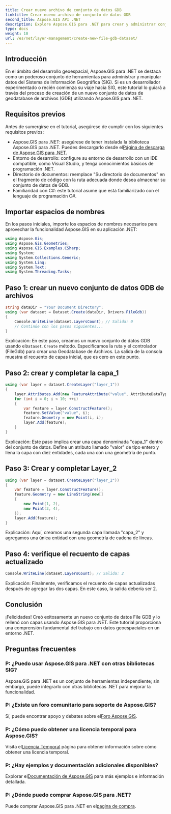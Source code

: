 ```yaml
---
title: Crear nuevo archivo de conjunto de datos GDB
linktitle: Crear nuevo archivo de conjunto de datos GDB
second_title: Aspose.GIS API .NET
description: Explore Aspose.GIS para .NET para crear y administrar conjuntos de datos SIG sin esfuerzo. Descárguelo ahora para un desarrollo geoespacial perfecto. #Aspose #SIG
type: docs
weight: 10
url: /es/net/layer-management/create-new-file-gdb-dataset/
---
```

## Introducción
En el ámbito del desarrollo geoespacial, Aspose.GIS para .NET se destaca como un poderoso conjunto de herramientas para administrar y manipular datos del Sistema de Información Geográfica (SIG). Si es un desarrollador experimentado o recién comienza su viaje hacia SIG, este tutorial lo guiará a través del proceso de creación de un nuevo conjunto de datos de geodatabase de archivos (GDB) utilizando Aspose.GIS para .NET.
## Requisitos previos
Antes de sumergirse en el tutorial, asegúrese de cumplir con los siguientes requisitos previos:
-  Aspose.GIS para .NET: asegúrese de tener instalada la biblioteca Aspose.GIS para .NET. Puedes descargarlo desde el[Página de descarga de Aspose.GIS para .NET](https://releases.aspose.com/gis/net/).
- Entorno de desarrollo: configure su entorno de desarrollo con un IDE compatible, como Visual Studio, y tenga conocimientos básicos de programación .NET.
- Directorio de documentos: reemplace "Su directorio de documentos" en el fragmento de código con la ruta adecuada donde desea almacenar su conjunto de datos de GDB.
- Familiaridad con C#: este tutorial asume que está familiarizado con el lenguaje de programación C#.
## Importar espacios de nombres
En los pasos iniciales, importe los espacios de nombres necesarios para aprovechar la funcionalidad Aspose.GIS en su aplicación .NET:
```csharp
using Aspose.Gis;
using Aspose.Gis.Geometries;
using Aspose.GIS.Examples.CSharp;
using System;
using System.Collections.Generic;
using System.Linq;
using System.Text;
using System.Threading.Tasks;
```
## Paso 1: crear un nuevo conjunto de datos GDB de archivos
```csharp
string dataDir = "Your Document Directory";
using (var dataset = Dataset.Create(dataDir, Drivers.FileGdb))
{
    Console.WriteLine(dataset.LayersCount); // Salida: 0
    // Continúe con los pasos siguientes...
}
```
 Explicación: En este paso, creamos un nuevo conjunto de datos GDB usando el`Dataset.Create` método. Especificamos la ruta y el controlador (FileGdb) para crear una Geodatabase de Archivos. La salida de la consola muestra el recuento de capas inicial, que es cero en este punto.
## Paso 2: crear y completar la capa_1
```csharp
using (var layer = dataset.CreateLayer("layer_1"))
{
    layer.Attributes.Add(new FeatureAttribute("value", AttributeDataType.Integer));
    for (int i = 0; i < 10; ++i)
    {
        var feature = layer.ConstructFeature();
        feature.SetValue("value", i);
        feature.Geometry = new Point(i, i);
        layer.Add(feature);
    }
}
```
Explicación: Este paso implica crear una capa denominada "capa_1" dentro del conjunto de datos. Define un atributo llamado "valor" de tipo entero y llena la capa con diez entidades, cada una con una geometría de punto.
## Paso 3: Crear y completar Layer_2
```csharp
using (var layer = dataset.CreateLayer("layer_2"))
{
    var feature = layer.ConstructFeature();
    feature.Geometry = new LineString(new[]
    {
        new Point(1, 2),
        new Point(3, 4),
    });
    layer.Add(feature);
}
```
Explicación: Aquí, creamos una segunda capa llamada "capa_2" y agregamos una única entidad con una geometría de cadena de líneas.
## Paso 4: verifique el recuento de capas actualizado
```csharp
Console.WriteLine(dataset.LayersCount); // Salida: 2
```
Explicación: Finalmente, verificamos el recuento de capas actualizadas después de agregar las dos capas. En este caso, la salida debería ser 2.
## Conclusión
¡Felicidades! Creó exitosamente un nuevo conjunto de datos File GDB y lo rellenó con capas usando Aspose.GIS para .NET. Este tutorial proporciona una comprensión fundamental del trabajo con datos geoespaciales en un entorno .NET.
## Preguntas frecuentes
### P: ¿Puedo usar Aspose.GIS para .NET con otras bibliotecas SIG?
Aspose.GIS para .NET es un conjunto de herramientas independiente; sin embargo, puede integrarlo con otras bibliotecas .NET para mejorar la funcionalidad.
### P: ¿Existe un foro comunitario para soporte de Aspose.GIS?
 Sí, puede encontrar apoyo y debates sobre el[Foro Aspose.GIS](https://forum.aspose.com/c/gis/33).
### P: ¿Cómo puedo obtener una licencia temporal para Aspose.GIS?
 Visita el[Licencia Temporal](https://purchase.aspose.com/temporary-license/) página para obtener información sobre cómo obtener una licencia temporal.
### P: ¿Hay ejemplos y documentación adicionales disponibles?
 Explorar el[Documentación de Aspose.GIS](https://reference.aspose.com/gis/net/) para más ejemplos e información detallada.
### P: ¿Dónde puedo comprar Aspose.GIS para .NET?
 Puede comprar Aspose.GIS para .NET en el[pagina de compra](https://purchase.aspose.com/buy).